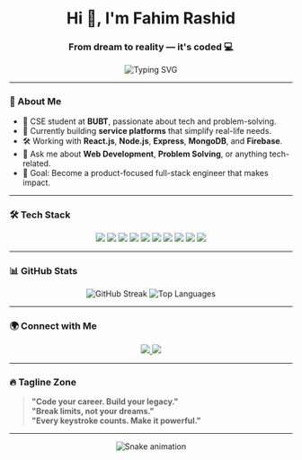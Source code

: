 <h1 align="center">Hi 👋, I'm Fahim Rashid</h1>
<h3 align="center">From dream to reality — it's coded 💻</h3>

<p align="center">
  <img src="https://readme-typing-svg.demolab.com?font=Fira+Code&size=24&pause=1000&color=00C3FF&center=true&vCenter=true&width=435&lines=Tech+Enthusiast+%7C+Full-Stack+Developer;React+%7C+Node.js+%7C+MongoDB+Lover;I+build+solutions+with+code+and+passion!" alt="Typing SVG" />
</p>

---

### 🧠 About Me
- 💼 CSE student at **BUBT**, passionate about tech and problem-solving.
- 🚀 Currently building **service platforms** that simplify real-life needs.
- 🛠️ Working with **React.js**, **Node.js**, **Express**, **MongoDB**, and **Firebase**.
- 💬 Ask me about **Web Development**, **Problem Solving**, or anything tech-related.
- 🎯 Goal: Become a product-focused full-stack engineer that makes impact.

---

### 🛠️ Tech Stack

<p align="center">
  <img src="https://img.shields.io/badge/-HTML5-E34F26?logo=html5&logoColor=white&style=for-the-badge" />
  <img src="https://img.shields.io/badge/-CSS3-1572B6?logo=css3&logoColor=white&style=for-the-badge" />
  <img src="https://img.shields.io/badge/-JavaScript-F7DF1E?logo=javascript&logoColor=black&style=for-the-badge" />
  <img src="https://img.shields.io/badge/-React-61DAFB?logo=react&logoColor=black&style=for-the-badge" />
  <img src="https://img.shields.io/badge/-TailwindCSS-06B6D4?logo=tailwindcss&logoColor=white&style=for-the-badge" />
  <img src="https://img.shields.io/badge/-Node.js-339933?logo=node.js&logoColor=white&style=for-the-badge" />
  <img src="https://img.shields.io/badge/-Express.js-000000?logo=express&logoColor=white&style=for-the-badge" />
  <img src="https://img.shields.io/badge/-MongoDB-47A248?logo=mongodb&logoColor=white&style=for-the-badge" />
  <img src="https://img.shields.io/badge/-Firebase-FFCA28?logo=firebase&logoColor=black&style=for-the-badge" />
  <img src="https://img.shields.io/badge/-Git-F05032?logo=git&logoColor=white&style=for-the-badge" />
</p>

---

### 📊 GitHub Stats

<p align="center">
  <img src="https://github-readme-streak-stats.herokuapp.com/?user=fahimrashid3&theme=tokyonight" alt="GitHub Streak" />
  <img src="https://github-readme-stats.vercel.app/api/top-langs/?username=fahimrashid3&layout=compact&theme=tokyonight" alt="Top Languages" />
</p>

---

### 🌍 Connect with Me

<p align="center">
  <a href="https://www.linkedin.com/in/fahim-rashid-29a211282/" target="_blank">
    <img src="https://img.shields.io/badge/-LinkedIn-0A66C2?logo=linkedin&logoColor=white&style=for-the-badge" />
  </a>
  <a href="https://www.facebook.com/fahimrashid.fb" target="_blank">
    <img src="https://img.shields.io/badge/-Facebook-1877F2?logo=facebook&logoColor=white&style=for-the-badge" />
  </a>

</p>

---

### 🔥 Tagline Zone
> **"Code your career. Build your legacy."**  
> **"Break limits, not your dreams."**  
> **"Every keystroke counts. Make it powerful."**

---

<p align="center">
  <img src="https://raw.githubusercontent.com/fahimrashid3/fahimrashid3/output/github-contribution-grid-snake.svg" alt="Snake animation" />
</p>
